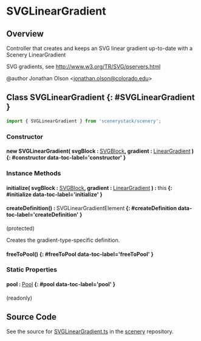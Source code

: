 # SVGLinearGradient

## Overview

Controller that creates and keeps an SVG linear gradient up-to-date with a Scenery LinearGradient

SVG gradients, see http://www.w3.org/TR/SVG/pservers.html

@author Jonathan Olson &lt;jonathan.olson@colorado.edu&gt;

## Class SVGLinearGradient {: #SVGLinearGradient }


```js
import { SVGLinearGradient } from 'scenerystack/scenery';
```
### Constructor

#### new SVGLinearGradient( svgBlock : <span style="font-weight: 400;">[SVGBlock](../scenery/SVGBlock.md)</span>, gradient : <span style="font-weight: 400;">[LinearGradient](../scenery/LinearGradient.md)</span> ) {: #constructor data-toc-label='constructor' }

### Instance Methods

#### initialize( svgBlock : <span style="font-weight: 400;">[SVGBlock](../scenery/SVGBlock.md)</span>, gradient : <span style="font-weight: 400;">[LinearGradient](../scenery/LinearGradient.md)</span> ) : <span style="font-weight: 400;"><span style="color: hsla(calc(var(--md-hue) + 180deg),80%,40%,1);">this</span></span> {: #initialize data-toc-label='initialize' }

#### createDefinition() : <span style="font-weight: 400;">SVGLinearGradientElement</span> {: #createDefinition data-toc-label='createDefinition' }

(protected)

Creates the gradient-type-specific definition.

#### freeToPool() {: #freeToPool data-toc-label='freeToPool' }

### Static Properties

#### pool : <span style="font-weight: 400;">[Pool](../phet-core/Pool.md)</span> {: #pool data-toc-label='pool' }

(readonly)



## Source Code

See the source for [SVGLinearGradient.ts](https://github.com/phetsims/scenery/blob/main/js/display/SVGLinearGradient.ts) in the [scenery](https://github.com/phetsims/scenery) repository.

